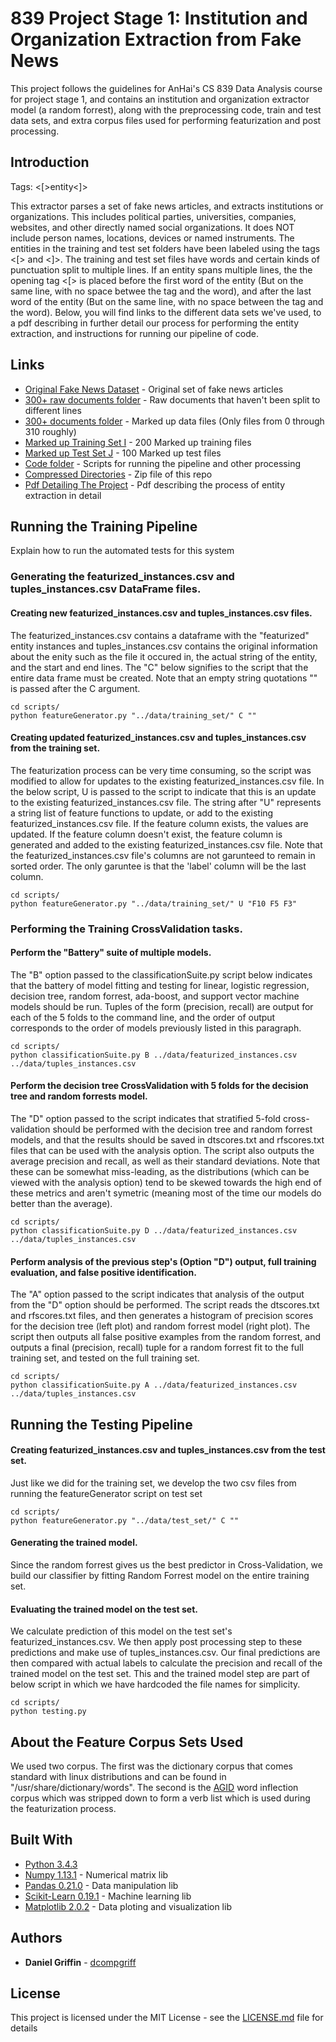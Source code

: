 # 839 Project Stage 1: Institution and Organization Extraction from Fake News

This project follows the guidelines for AnHai's CS 839 Data Analysis course for project stage 1, and contains an institution and organization extractor model (a random forrest), along with the preprocessing code, train and test data sets, and extra corpus files used for performing featurization and post processing.

## Introduction

Tags: <[>entity<]>

This extractor parses a set of fake news articles, and extracts institutions or organizations. This includes political parties, universities, companies, websites, and other directly named social organizations. It does NOT include person names, locations, devices or named instruments. The entities in the training and test set folders have been labeled using the tags <[> and <]>. The training and test set files have words and certain kinds of punctuation split to multiple lines. If an entity spans multiple lines, the the opening tag <[> is placed before the first word of the entity (But on the same line, with no space betwee the tag and the word), and after the last word of the entity (But on the same line, with no space between the tag and the word). Below, you will find links to the different data sets we've used, to a pdf describing in further detail our process for performing the entity extraction, and instructions for running our pipeline of code.

## Links

* [Original Fake News Dataset](https://www.kaggle.com/mrisdal/fake-news) - Original set of fake news articles
* [300+ raw documents folder](data/raw_data/) - Raw documents that haven't been split to different lines
* [300+ documents folder](data/Markedup%20data/) - Marked up data files (Only files from 0 through 310 roughly)
* [Marked up Training Set I](data/training_set/) - 200 Marked up training files
* [Marked up Test Set J](data/test_set/) - 100 Marked up test files
* [Code folder](scripts/) - Scripts for running the pipeline and other processing
* [Compressed Directories](Archive.zip) - Zip file of this repo
* [Pdf Detailing The Project]() - Pdf describing the process of entity extraction in detail

## Running the Training Pipeline

Explain how to run the automated tests for this system

### Generating the featurized_instances.csv and tuples_instances.csv DataFrame files.

#### Creating new featurized_instances.csv and tuples_instances.csv files.

The featurized_instances.csv contains a dataframe with the "featurized" entity instances and tuples_instances.csv contains the original information about the enity such as the file it occured in, the actual string of the entity, and the start and end lines. The "C" below signifies to the script that the entire data frame must be created. Note that an empty string quotations "" is passed after the C argument.

```
cd scripts/
python featureGenerator.py "../data/training_set/" C ""
```
#### Creating updated featurized_instances.csv and tuples_instances.csv from the training set.

The featurization process can be very time consuming, so the script was modified to allow for updates to the existing featurized_instances.csv file. In the below script, U is passed to the script to indicate that this is an update to the existing featurized_instances.csv file. The string after "U" represents a string list
of feature functions to update, or add to the existing featurized_instances.csv file. If the feature column exists, the values are updated. If the feature column doesn't exist, the feature column is generated and added to the existing featurized_instances.csv file. Note that the featurized_instances.csv file's columns are not garunteed to remain in sorted order. The only garuntee is that the 'label' column will be the last column.

```
cd scripts/
python featureGenerator.py "../data/training_set/" U "F10 F5 F3"
```

### Performing the Training CrossValidation tasks.

#### Perform the "Battery" suite of multiple models.

The "B" option passed to the classificationSuite.py script below indicates that the battery of model fitting and testing for linear, logistic regression, decision tree, random forrest, ada-boost, and support vector machine models should be run. Tuples of the form (precision, recall) are output for each of the 5 folds to the command line, and the order of output corresponds to the order of models previously listed in this paragraph.

```
cd scripts/
python classificationSuite.py B ../data/featurized_instances.csv ../data/tuples_instances.csv
```
#### Perform the decision tree CrossValidation with 5 folds for the decision tree and random forrests model.

The "D" option passed to the script indicates that stratified 5-fold cross-validation should be performed with the decision tree and random forrest models, and that the results should be saved in dtscores.txt and rfscores.txt files that can be used with the analysis option. The script also outputs the average precision and recall, as well as their standard deviations. Note that these can be somewhat miss-leading, as the distributions (which can be viewed with the analysis option) tend to be skewed towards the high end of these metrics and aren't symetric (meaning most of the time our models do better than the average).

```
cd scripts/
python classificationSuite.py D ../data/featurized_instances.csv ../data/tuples_instances.csv
```

#### Perform analysis of the previous step's (Option "D") output, full training evaluation, and false positive identification.

The "A" option passed to the script indicates that analysis of the output from the "D" option should be performed. The script reads the dtscores.txt and rfscores.txt files, and then generates a histogram of precision scores for the decision tree (left plot) and random forrest model (right plot). The script then outputs all false positive examples from the random forrest, and outputs a final (precision, recall) tuple for a random forrest fit to the full training set, and tested on the full training set.

```
cd scripts/
python classificationSuite.py A ../data/featurized_instances.csv ../data/tuples_instances.csv
```

## Running the Testing Pipeline

#### Creating featurized_instances.csv and tuples_instances.csv from the test set.

Just like we did for the training set, we develop the two csv files from running the featureGenerator script on test set

```
cd scripts/
python featureGenerator.py "../data/test_set/" C ""
```

#### Generating the trained model.

Since the random forrest gives us the best predictor in Cross-Validation, we build our classifier by fitting Random Forrest model on the entire training set.

#### Evaluating the trained model on the test set.

We calculate prediction of this model on the test set's featurized_instances.csv. We then apply post processing step to these predictions and make use of tuples_instances.csv. Our final predictions are then compared with actual labels to calculate the precision and recall of the trained model on the test set. This and the trained model step are part of below script in which we have hardcoded the file names for simplicity.

```
cd scripts/
python testing.py
```

## About the Feature Corpus Sets Used

We used two corpus. The first was the dictionary corpus that comes standard with linux distributions and can be found in "/usr/share/dictionary/words". The second is the [AGID](http://wordlist.aspell.net/agid-readme/) word inflection corpus which was stripped down to form a verb list which is used during the featurization process.

## Built With

* [Python 3.4.3](https://www.python.org/)
* [Numpy 1.13.1](http://www.numpy.org/) - Numerical matrix lib
* [Pandas 0.21.0](https://pandas.pydata.org/) - Data manipulation lib
* [Scikit-Learn 0.19.1](http://scikit-learn.org/stable/) - Machine learning lib
* [Matplotlib 2.0.2](https://matplotlib.org/) - Data ploting and visualization lib

## Authors

* **Daniel Griffin** - [dcompgriff](https://github.com/dcompgriff)


## License

This project is licensed under the MIT License - see the [LICENSE.md](LICENSE.md) file for details



